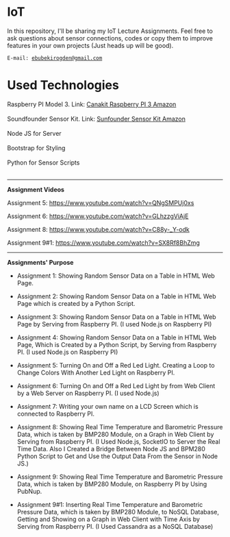 # IoT

In this repository, I'll be sharing my IoT Lecture Assignments. Feel free to ask questions about sensor connections, codes or copy them to improve features in your own projects (Just heads up will be good). 



<code>E-mail: ebubekirogden@gmail.com</code>

# Used Technologies
<summary>Raspberry PI Model 3. Link: <a href="https://www.amazon.com/gp/product/B01C6Q4GLE/ref=oh_aui_detailpage_o09_s00?ie=UTF8&psc=1">Canakit Raspberry PI 3 Amazon</a></summary><br>
<summary>Soundfounder Sensor Kit. Link: <a href="https://www.amazon.com/gp/product/B014PF05ZA/ref=oh_aui_detailpage_o00_s00?ie=UTF8&psc=1">Sunfounder Sensor Kit Amazon</a></summary><br>
<summary>Node JS for Server</summary><br>
<summary>Bootstrap for Styling</summary><br>
<summary>Python for Sensor Scripts</summary><br>

<hr>

<b>Assignment Videos</b>

Assignment 5: https://www.youtube.com/watch?v=QNgSMPUj0xs

Assignment 6: https://www.youtube.com/watch?v=GLhzzgViAjE

Assignment 8: https://www.youtube.com/watch?v=C88y-_Y-odk

Assignment 9#1: https://www.youtube.com/watch?v=SX8Rf8BhZmg

<hr>

<b>Assignments' Purpose</b>

- Assignment 1: Showing Random Sensor Data on a Table in HTML Web Page.

- Assignment 2: Showing Random Sensor Data on a Table in HTML Web Page which is created by a Python Script.

- Assignment 3: Showing Random Sensor Data on a Table in HTML Web Page by Serving from Raspberry PI. (I used Node.js on Raspberry PI)

- Assignment 4: Showing Random Sensor Data on a Table in HTML Web Page, Which is Created by a Python Script, by Serving from Raspberry PI. (I used Node.js on Raspberry PI)

- Assignment 5: Turning On and Off a Red Led Light. Creating a Loop to Change Colors With Another Led Light on Raspberry PI.

- Assignment 6: Turning On and Off a Red Led Light by from Web Client by a Web Server on Raspberry PI. (I used Node.js)

- Assignment 7: Writing your own name on a LCD Screen which is connected to Raspberry PI.

- Assignment 8: Showing Real Time Temperature and Barometric Pressure Data, which is taken by BMP280 Module, on a Graph in Web Client by Serving from Raspberry PI. (I Used Node.js, SocketIO to Server the Real Time Data. Also I Created a Bridge Between Node JS and BPM280 Python Script to Get and Use the Output Data From the Sensor in Node JS.)

- Assignment 9: Showing Real Time Temperature and Barometric Pressure Data, which is taken by BMP280 Module, on Raspberry PI by Using PubNup.

- Assignment 9#1: Inserting Real Time Temperature and Barometric Pressure Data, which is taken by BMP280 Module, to NoSQL Database, Getting and Showing on a Graph in Web Client with Time Axis by Serving from Raspberry PI. (I Used Cassandra as a NoSQL Database)
